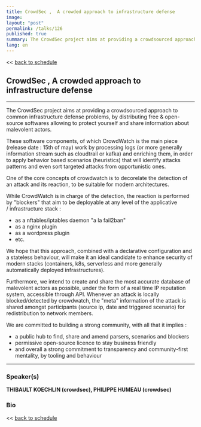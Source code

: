 ```yaml
---
title: CrowdSec ,  A crowded approach to infrastructure defense
image: 
layout: "post"
permalink: /talks/126
published: true
summary: The CrowdSec project aims at providing a crowdsourced approach to common infrastructure defense p…
lang: en
---
```

<< [back to schedule](/schedule/)

## CrowdSec ,  A crowded approach to infrastructure defense
---


The CrowdSec project aims at providing a crowdsourced approach to common infrastructure defense problems, by distributing free & open-source softwares allowing to protect yourself and share information about malevolent actors.

These software components, of which CrowdWatch is the main piece (release date : 15th of may) work by processing logs (or more generally information stream such as cloudtrail or kafka) and enriching them, in order to apply behavior based scenarios (heuristics) that will identify attacks patterns and even sort targeted attacks from opportunistic ones.

One of the core concepts of crowdwatch is to decorelate the detection of an attack and its reaction, to be suitable for modern architectures.

While CrowdWatch is in charge of the detection, the reaction is performed by "blockers" that aim to be deployable at any level of the applicative / infrastructure stack :
 - as a nftables/iptables daemon "a la fail2ban"
 - as a nginx plugin
 - as a wordpress plugin
 - etc.

We hope that this approach, combined with a declarative configuration and a stateless behaviour, will make it an ideal candidate to enhance security of modern stacks (containers, k8s, serverless and more generally automatically deployed infrastructures).

Furthermore, we intend to create and share the most accurate database of malevolent actors as possible, under the form of a real time IP reputation system, accessible through API. Whenever an attack is locally blocked/detected by crowdwatch, the "meta" information of the attack is shared amongst participants (source ip, date and triggered scenario) for redistribution to network members.

We are committed to building a strong community, with all that it implies :
 - a public hub to find, share and amend parsers, scenarios and blockers
 - permissive open-source licence to stay business friendly
 - and overall a strong commitment to transparency and community-first mentality, by tooling and behaviour

---
### Speaker(s)


**THIBAULT KOECHLIN (crowdsec), PHILIPPE HUMEAU (crowdsec)**

### Bio


<< [back to schedule](/schedule/)
